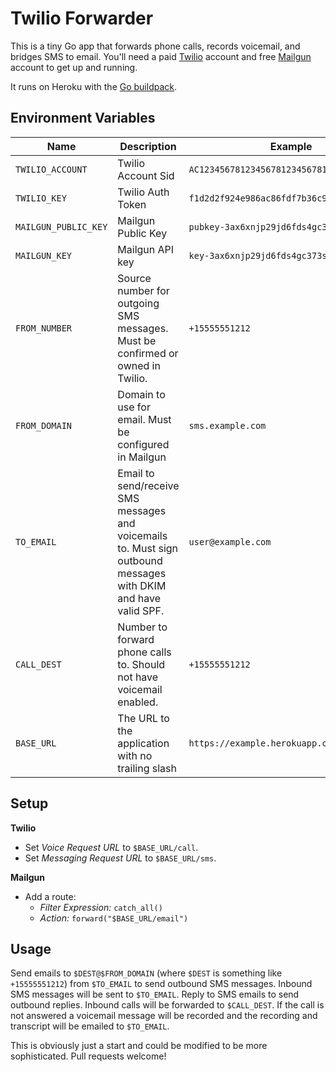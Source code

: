 # Twilio Forwarder

This is a tiny Go app that forwards phone calls, records voicemail, and bridges
SMS to email. You'll need a paid [Twilio](https://www.twilio.com/) account and
free [Mailgun](http://www.mailgun.com/) account to get up and running.

It runs on Heroku with the [Go
buildpack](https://github.com/kr/heroku-buildpack-go).

## Environment Variables

Name | Description | Example
---- | ----------- | -------
`TWILIO_ACCOUNT` | Twilio Account Sid | `AC12345678123456781234567812345678`
`TWILIO_KEY` | Twilio Auth Token | `f1d2d2f924e986ac86fdf7b36c94bcdf32beec15`
`MAILGUN_PUBLIC_KEY` | Mailgun Public Key | `pubkey-3ax6xnjp29jd6fds4gc373sgvjxteol0`
`MAILGUN_KEY` | Mailgun API key | `key-3ax6xnjp29jd6fds4gc373sgvjxteol0`
`FROM_NUMBER` | Source number for outgoing SMS messages. Must be confirmed or owned in Twilio. | `+15555551212`
`FROM_DOMAIN` | Domain to use for email. Must be configured in Mailgun | `sms.example.com`
`TO_EMAIL` | Email to send/receive SMS messages and voicemails to. Must sign outbound messages with DKIM and have valid SPF. | `user@example.com`
`CALL_DEST` | Number to forward phone calls to. Should not have voicemail enabled. | `+15555551212`
`BASE_URL` | The URL to the application with no trailing slash | `https://example.herokuapp.com`

## Setup

**Twilio**

- Set *Voice Request URL* to `$BASE_URL/call`.
- Set *Messaging Request URL* to `$BASE_URL/sms`.

**Mailgun**

- Add a route:
  - *Filter Expression:* `catch_all()`
  - *Action:* `forward("$BASE_URL/email")`

## Usage

Send emails to `$DEST@$FROM_DOMAIN` (where `$DEST` is something like
`+15555551212`) from `$TO_EMAIL` to send outbound SMS messages. Inbound SMS
messages will be sent to `$TO_EMAIL`. Reply to SMS emails to send outbound
replies. Inbound calls will be forwarded to `$CALL_DEST`. If the call is not
answered a voicemail message will be recorded and the recording and transcript
will be emailed to `$TO_EMAIL`.

This is obviously just a start and could be modified to be more sophisticated.
Pull requests welcome!
